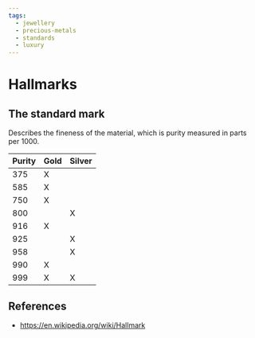 ```yaml
---
tags:
  - jewellery
  - precious-metals
  - standards
  - luxury
---
```


# Hallmarks

## The standard mark
Describes the fineness of the material, which is purity measured in parts per 1000.

| Purity | Gold | Silver |
| --- | --- | --- |
| 375 | X | |
| 585 | X | |
| 750 | X | |
| 800 | | X |
| 916 | X | |
| 925 | | X |
| 958 | | X |
| 990 | X | |
| 999 | X | X |

## References
- https://en.wikipedia.org/wiki/Hallmark
